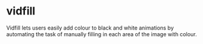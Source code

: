 # vidfill
Vidfill lets users easily add colour to black and white animations by automating the task of manually filling in each area of the image with colour. 
